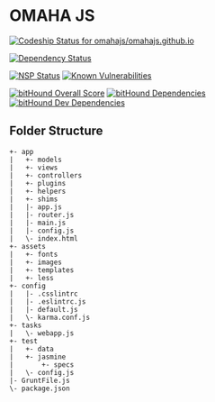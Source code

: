 OMAHA JS
========

[ ![Codeship Status for omahajs/omahajs.github.io](https://codeship.com/projects/f66a7670-6100-0134-e357-1e1ec2b80fe8/status?branch=site)](https://codeship.com/projects/174703)

[![Dependency Status](https://www.versioneye.com/user/projects/57d0cd0ec07f2e0042bf9b89/badge.svg?style=flat-square)](https://www.versioneye.com/user/projects/57d0cd0ec07f2e0042bf9b89)

[![NSP Status](https://nodesecurity.io/orgs/omaha-js/projects/1fb0aa9f-f25c-4229-a035-7f4eba7ed005/badge)](https://nodesecurity.io/orgs/omaha-js/projects/1fb0aa9f-f25c-4229-a035-7f4eba7ed005) 
[![Known Vulnerabilities](https://snyk.io/test/github/omahajs/omahajs.github.io/badge.svg)](https://snyk.io/test/github/omahajs/omahajs.github.io)

[![bitHound Overall Score](https://www.bithound.io/github/omahajs/omahajs.github.io/badges/score.svg)](https://www.bithound.io/github/omahajs/omahajs.github.io)
[![bitHound Dependencies](https://www.bithound.io/github/omahajs/omahajs.github.io/badges/dependencies.svg)](https://www.bithound.io/github/omahajs/omahajs.github.io/site/dependencies/npm)
[![bitHound Dev Dependencies](https://www.bithound.io/github/omahajs/omahajs.github.io/badges/devDependencies.svg)](https://www.bithound.io/github/omahajs/omahajs.github.io/site/dependencies/npm)

Folder Structure
----------------
    +- app
    |   +- models
    |   +- views
    |   +- controllers
    |   +- plugins
    |   +- helpers
    |   +- shims
    |   |- app.js
    |   |- router.js
    |   |- main.js
    |   |- config.js
    |   \- index.html
    +- assets
    |   +- fonts
    |   +- images
    |   +- templates
    |   +- less
    +- config
    |   |- .csslintrc
    |   |- .eslintrc.js
    |   |- default.js
    |   \- karma.conf.js
    +- tasks
    |   \- webapp.js
    +- test
    |   +- data
    |   +- jasmine
    |       +- specs
    |   \- config.js
    |- GruntFile.js
    \- package.json
